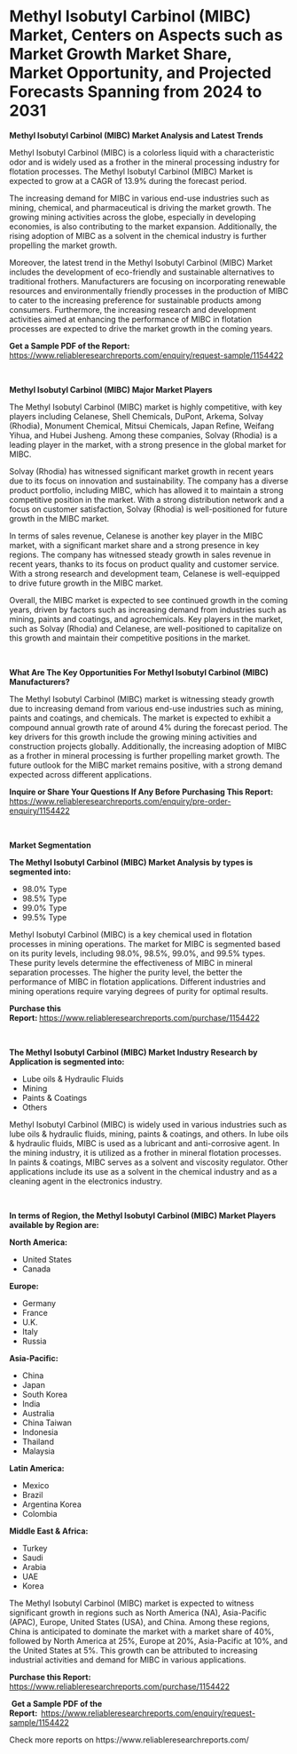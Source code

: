 <p><h1>Methyl Isobutyl Carbinol (MIBC) Market, Centers on Aspects such as Market Growth Market Share, Market Opportunity, and Projected Forecasts Spanning from 2024 to 2031</h1></p><p><strong>Methyl Isobutyl Carbinol (MIBC) Market Analysis and Latest Trends</strong></p>
<p><p>Methyl Isobutyl Carbinol (MIBC) is a colorless liquid with a characteristic odor and is widely used as a frother in the mineral processing industry for flotation processes. The Methyl Isobutyl Carbinol (MIBC) Market is expected to grow at a CAGR of 13.9% during the forecast period. </p><p>The increasing demand for MIBC in various end-use industries such as mining, chemical, and pharmaceutical is driving the market growth. The growing mining activities across the globe, especially in developing economies, is also contributing to the market expansion. Additionally, the rising adoption of MIBC as a solvent in the chemical industry is further propelling the market growth.</p><p>Moreover, the latest trend in the Methyl Isobutyl Carbinol (MIBC) Market includes the development of eco-friendly and sustainable alternatives to traditional frothers. Manufacturers are focusing on incorporating renewable resources and environmentally friendly processes in the production of MIBC to cater to the increasing preference for sustainable products among consumers. Furthermore, the increasing research and development activities aimed at enhancing the performance of MIBC in flotation processes are expected to drive the market growth in the coming years.</p></p>
<p><strong>Get a Sample PDF of the Report:&nbsp;</strong> <a href="https://www.reliableresearchreports.com/enquiry/request-sample/1154422">https://www.reliableresearchreports.com/enquiry/request-sample/1154422</a></p>
<p>&nbsp;</p>
<p><strong>Methyl Isobutyl Carbinol (MIBC) Major Market Players</strong></p>
<p><p>The Methyl Isobutyl Carbinol (MIBC) market is highly competitive, with key players including Celanese, Shell Chemicals, DuPont, Arkema, Solvay (Rhodia), Monument Chemical, Mitsui Chemicals, Japan Refine, Weifang Yihua, and Hubei Jusheng. Among these companies, Solvay (Rhodia) is a leading player in the market, with a strong presence in the global market for MIBC.</p><p>Solvay (Rhodia) has witnessed significant market growth in recent years due to its focus on innovation and sustainability. The company has a diverse product portfolio, including MIBC, which has allowed it to maintain a strong competitive position in the market. With a strong distribution network and a focus on customer satisfaction, Solvay (Rhodia) is well-positioned for future growth in the MIBC market.</p><p>In terms of sales revenue, Celanese is another key player in the MIBC market, with a significant market share and a strong presence in key regions. The company has witnessed steady growth in sales revenue in recent years, thanks to its focus on product quality and customer service. With a strong research and development team, Celanese is well-equipped to drive future growth in the MIBC market.</p><p>Overall, the MIBC market is expected to see continued growth in the coming years, driven by factors such as increasing demand from industries such as mining, paints and coatings, and agrochemicals. Key players in the market, such as Solvay (Rhodia) and Celanese, are well-positioned to capitalize on this growth and maintain their competitive positions in the market.</p></p>
<p>&nbsp;</p>
<p><strong>What Are The Key Opportunities For Methyl Isobutyl Carbinol (MIBC) Manufacturers?</strong></p>
<p><p>The Methyl Isobutyl Carbinol (MIBC) market is witnessing steady growth due to increasing demand from various end-use industries such as mining, paints and coatings, and chemicals. The market is expected to exhibit a compound annual growth rate of around 4% during the forecast period. The key drivers for this growth include the growing mining activities and construction projects globally. Additionally, the increasing adoption of MIBC as a frother in mineral processing is further propelling market growth. The future outlook for the MIBC market remains positive, with a strong demand expected across different applications.</p></p>
<p><strong>Inquire or Share Your Questions If Any Before Purchasing This Report:</strong> <a href="https://www.reliableresearchreports.com/enquiry/pre-order-enquiry/1154422">https://www.reliableresearchreports.com/enquiry/pre-order-enquiry/1154422</a></p>
<p>&nbsp;</p>
<p><strong>Market Segmentation</strong></p>
<p><strong>The Methyl Isobutyl Carbinol (MIBC) Market Analysis by types is segmented into:</strong></p>
<p><ul><li>98.0% Type</li><li>98.5% Type</li><li>99.0% Type</li><li>99.5% Type</li></ul></p>
<p><p>Methyl Isobutyl Carbinol (MIBC) is a key chemical used in flotation processes in mining operations. The market for MIBC is segmented based on its purity levels, including 98.0%, 98.5%, 99.0%, and 99.5% types. These purity levels determine the effectiveness of MIBC in mineral separation processes. The higher the purity level, the better the performance of MIBC in flotation applications. Different industries and mining operations require varying degrees of purity for optimal results.</p></p>
<p><strong>Purchase this Report:&nbsp;</strong><a href="https://www.reliableresearchreports.com/purchase/1154422">https://www.reliableresearchreports.com/purchase/1154422</a></p>
<p>&nbsp;</p>
<p><strong>The Methyl Isobutyl Carbinol (MIBC) Market Industry Research by Application is segmented into:</strong></p>
<p><ul><li>Lube oils & Hydraulic Fluids</li><li>Mining</li><li>Paints & Coatings</li><li>Others</li></ul></p>
<p><p>Methyl Isobutyl Carbinol (MIBC) is widely used in various industries such as lube oils & hydraulic fluids, mining, paints & coatings, and others. In lube oils & hydraulic fluids, MIBC is used as a lubricant and anti-corrosive agent. In the mining industry, it is utilized as a frother in mineral flotation processes. In paints & coatings, MIBC serves as a solvent and viscosity regulator. Other applications include its use as a solvent in the chemical industry and as a cleaning agent in the electronics industry.</p></p>
<p>&nbsp;</p>
<p><strong>In terms of Region, the Methyl Isobutyl Carbinol (MIBC) Market Players available by Region are:</strong></p>
<p>
    <p> <strong> North America: </strong>
        <ul>
            <li>United States</li>
            <li>Canada</li>
        </ul>
        </p> 
    <p> <strong> Europe: </strong>
        <ul>
            <li>Germany</li>
            <li>France</li>
            <li>U.K.</li>
            <li>Italy</li>
            <li>Russia</li>
        </ul>
        </p> 
    <p> <strong> Asia-Pacific: </strong>
        <ul>
            <li>China</li>
            <li>Japan</li>
            <li>South Korea</li>
            <li>India</li>
            <li>Australia</li>
            <li>China Taiwan</li>
            <li>Indonesia</li>
            <li>Thailand</li>
            <li>Malaysia</li>
        </ul>
        </p> 
    <p> <strong> Latin America: </strong>
        <ul>
            <li>Mexico</li>
            <li>Brazil</li>
            <li>Argentina Korea</li>
            <li>Colombia</li>
        </ul>
        </p> 
    <p> <strong> Middle East & Africa: </strong>
        <ul>
            <li>Turkey</li>
            <li>Saudi</li>
            <li>Arabia</li>
            <li>UAE</li>
            <li>Korea</li>
        </ul>
    </p>
    </p>
<p><p>The Methyl Isobutyl Carbinol (MIBC) market is expected to witness significant growth in regions such as North America (NA), Asia-Pacific (APAC), Europe, United States (USA), and China. Among these regions, China is anticipated to dominate the market with a market share of 40%, followed by North America at 25%, Europe at 20%, Asia-Pacific at 10%, and the United States at 5%. This growth can be attributed to increasing industrial activities and demand for MIBC in various applications.</p></p>
<p><strong>Purchase this Report: </strong><a href="https://www.reliableresearchreports.com/purchase/1154422">https://www.reliableresearchreports.com/purchase/1154422</a></p>
<p>&nbsp;<strong>Get a Sample PDF of the Report:&nbsp;&nbsp;</strong><a href="https://www.reliableresearchreports.com/enquiry/request-sample/1154422">https://www.reliableresearchreports.com/enquiry/request-sample/1154422</a></p>
<p><strong></strong></p>
<p>Check more reports on https://www.reliableresearchreports.com/</p>